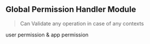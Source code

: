 ## Global Permission Handler Module

> Can Validate any operation in case of any contexts

user permission & app permission